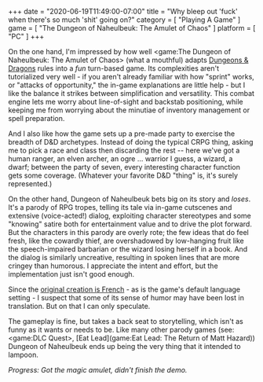 +++
date = "2020-06-19T11:49:00-07:00"
title = "Why bleep out 'fuck' when there's so much 'shit' going on?"
category = [ "Playing A Game" ]
game = [ "The Dungeon of Naheulbeuk: The Amulet of Chaos" ]
platform = [ "PC" ]
+++

On the one hand, I'm impressed by how well <game:The Dungeon of Naheulbeuk: The Amulet of Chaos> (what a mouthful) adapts <a href="https://en.wikipedia.org/wiki/Editions_of_Dungeons_%26_Dragons#Dungeons_&_Dragons_5th_edition">Dungeons & Dragons</a> rules into a <i>fun</i> turn-based game.  Its complexities aren't tutorialized very well - if you aren't already familiar with how "sprint" works, or "attacks of opportunity," the in-game explanations are little help - but I like the balance it strikes between simplification and versatility.  This combat engine lets me worry about line-of-sight and backstab positioning, while keeping me from worrying about the minutiae of inventory management or spell preparation.

And I also like how the game sets up a pre-made party to exercise the breadth of D&D archetypes.  Instead of doing the typical CRPG thing, asking me to pick a race and class then discarding the rest -- here we've got a human ranger, an elven archer, an ogre ... warrior I guess, a wizard, a dwarf; between the party of seven, every interesting character function gets some coverage.  (Whatever your favorite D&D "thing" is, it's surely represented.)

On the other hand, Dungeon of Naheulbeuk bets big on its story and <i>loses</i>.  It's a parody of RPG tropes, telling its tale via in-game cutscenes and extensive (voice-acted!) dialog, exploiting character stereotypes and some "knowing" satire both for entertainment value and to drive the plot forward.  But the characters in this parody are overly rote; the few ideas that do feel fresh, like the cowardly thief, are overshadowed by low-hanging fruit like the speech-impaired barbarian or the wizard losing herself in a book.  And the dialog is similarly uncreative, resulting in spoken lines that are more cringey than humorous.  I appreciate the intent and effort, but the implementation just isn't good enough.

Since the <a href="https://en.wikipedia.org/wiki/Le_donjon_de_Naheulbeuk">original creation is French</a> - as is the game's default language setting - I suspect that some of its sense of humor may have been lost in translation.  But on that I can only speculate.

The gameplay is fine, but takes a back seat to storytelling, which isn't as funny as it wants or needs to be.  Like many other parody games (see: <game:DLC Quest>, [Eat Lead](game:Eat Lead: The Return of Matt Hazard)) Dungeon of Naheulbeuk ends up being the very thing that it intended to lampoon.

<i>Progress: Got the magic amulet, didn't finish the demo.</i>
